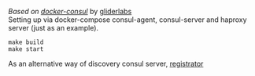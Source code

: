 *Based on [docker-consul](https://github.com/gliderlabs/docker-consul)* by [gliderlabs](https://github.com/gliderlabs)  
Setting up via docker-compose consul-agent, consul-server and haproxy server (just as an example).  
```
make build  
make start
```
As an alternative way of discovery consul server, [registrator](http://gliderlabs.com/registrator/latest)
